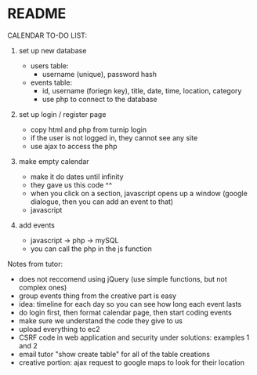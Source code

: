 # README #

CALENDAR TO-DO LIST:

1. set up new database
    * users table:
        * username (unique), password hash
    * events table:
        * id, username (foriegn key), title, date, time, location, category
        * use php to connect to the database

2. set up login / register page
    * copy html and php from turnip login
    * if the user is not logged in, they cannot see any site
    * use ajax to access the php

3. make empty calendar
    * make it do dates until infinity
    * they gave us this code ^^
    * when you click on a section, javascript opens up a window (google dialogue, then you can add an event to that)
    * javascript

4. add events
    * javascript -> php -> mySQL
    * you can call the php in the js function 

Notes from tutor:

* does not reccomend using jQuery (use simple functions, but not complex ones)
* group events thing from the creative part is easy
* idea: timeline for each day so you can see how long each event lasts
* do login first, then format calendar page, then start coding events
* make sure we understand the code they give to us
* upload everything to ec2
* CSRF code in web application and security under solutions: examples 1 and 2
* email tutor "show create table" for all of the table creations
* creative portion: ajax request to google maps to look for their location

